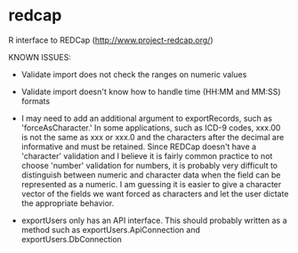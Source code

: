 redcap
======

R interface to REDCap (http://www.project-redcap.org/)

KNOWN ISSUES:

- Validate import does not check the ranges on numeric values

- Validate import doesn't know how to handle time (HH:MM and MM:SS) formats

- I may need to add an additional argument to exportRecords, such as 'forceAsCharacter.'  In some applications, 
  such as ICD-9 codes, xxx.00 is not the same as xxx or xxx.0 and the characters after the decimal are informative 
  and must be retained.  Since REDCap doesn't have a 'character' validation and I believe it is fairly common
  practice to not choose 'number' validation for numbers, it is probably very difficult to distinguish between 
  numeric and character data when the field can be represented as a numeric.  I am guessing it is easier to give 
  a character vector of the fields we want forced as characters and let the user dictate the appropriate behavior.

- exportUsers only has an API interface.  This should probably written as a method such as exportUsers.ApiConnection and
  exportUsers.DbConnection
